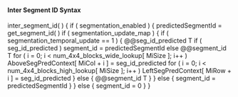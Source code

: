 #### Inter Segment ID Syntax

<div class="syntax">
inter_segment_id( ) {
    if ( segmentation_enabled ) {
        predictedSegmentId = get_segment_id( )
        if ( segmentation_update_map ) {
            if ( segmentation_temporal_update == 1 ) {
                @@seg_id_predicted                                       T
                if ( seg_id_predicted )
                    segment_id = predictedSegmentId
                else
                    @@segment_id                                         T
                for ( i = 0; i < num_4x4_blocks_wide_lookup[ MiSize ]; i++ )
                    AboveSegPredContext[ MiCol + i ] = seg_id_predicted
                for ( i = 0; i < num_4x4_blocks_high_lookup[ MiSize ]; i++ )
                    LeftSegPredContext[ MiRow + i ] = seg_id_predicted
            } else {
                @@segment_id                                             T
            }
        } else {
            segment_id = predictedSegmentId
        }
    } else {
        segment_id = 0
    }
}
</div>
